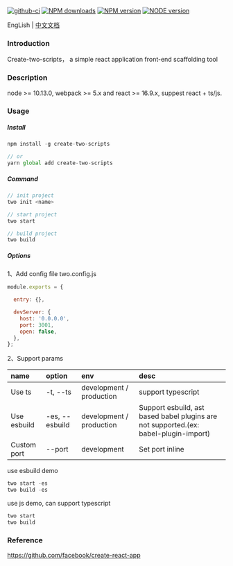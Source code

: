 [![github-ci][github-ci-img]][github-ci-url] [![NPM downloads][download-img]][download-url] [![NPM version][npm-version]][npm-version-url] [![NODE version][node-version]][node-version-url]

[github-ci-img]:https://img.shields.io/github/actions/workflow/status/qiuysh/create-two-scripts/ci.yml
[github-ci-url]:https://img.shields.io/github/workflow/status/qiuysh/create-two-scripts/GitHub%20Actions%20CI%20workflow
[download-img]: https://img.shields.io/npm/dm/create-two-scripts?style=flat
[download-url]: https://img.shields.io/npm/dm/create-two-scripts
[npm-version]: https://img.shields.io/npm/v/create-two-scripts?style=flat
[npm-version-url]: https://img.shields.io/npm/v/create-two-scripts
[node-version]: https://img.shields.io/node/v/create-two-scripts?style=flat
[node-version-url]: https://img.shields.io/node/v/create-two-scripts

EngLish | [中文文档](./README-zh.md)

### Introduction

Create-two-scripts， a simple react application front-end scaffolding tool

### Description

node >= 10.13.0, webpack >= 5.x and react >= 16.9.x, suppest react + ts/js.

### Usage

##### Install

```js
npm install -g create-two-scripts

// or
yarn global add create-two-scripts
```

##### Command

```js
// init project
two init <name>

// start project
two start

// build project
two build
```

##### Options

1、Add config file two.config.js

```js
module.exports = {

  entry: {},

  devServer: {
    host: '0.0.0.0',
    port: 3001,
    open: false,
  },
};
```

2、Support params

|name   |option   | env |desc   |
|:---   |:----  |:----  |:----  |
| Use ts| -t, --ts | development / production | support typescript  |
| Use esbuild| -es, --esbuild | development / production | Support esbuild, ast based babel plugins are not supported.(ex: babel-plugin-import)|
| Custom port| --port | development | Set port inline|



use esbuild demo

```js
two start -es
two build -es
```

use js demo, can support typescript

```js
two start
two build
```

### Reference

https://github.com/facebook/create-react-app
